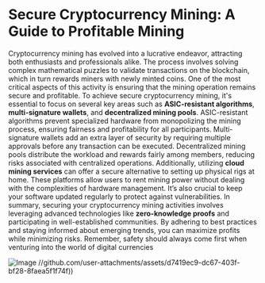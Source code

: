 # Secure Cryptocurrency Mining: A Guide to Profitable Mining
Cryptocurrency mining has evolved into a lucrative endeavor, attracting both enthusiasts and professionals alike. The process involves solving complex mathematical puzzles to validate transactions on the blockchain, which in turn rewards miners with newly minted coins. One of the most critical aspects of this activity is ensuring that the mining operation remains secure and profitable.
To achieve secure cryptocurrency mining, it's essential to focus on several key areas such as **ASIC-resistant algorithms**, **multi-signature wallets**, and **decentralized mining pools**. ASIC-resistant algorithms prevent specialized hardware from monopolizing the mining process, ensuring fairness and profitability for all participants. Multi-signature wallets add an extra layer of security by requiring multiple approvals before any transaction can be executed. Decentralized mining pools distribute the workload and rewards fairly among members, reducing risks associated with centralized operations.
Additionally, utilizing **cloud mining services** can offer a secure alternative to setting up physical rigs at home. These platforms allow users to rent mining power without dealing with the complexities of hardware management. It’s also crucial to keep your software updated regularly to protect against vulnerabilities.
In summary, securing your cryptocurrency mining activities involves leveraging advanced technologies like **zero-knowledge proofs** and participating in well-established communities. By adhering to best practices and staying informed about emerging trends, you can maximize profits while minimizing risks. Remember, safety should always come first when venturing into the world of digital currencies 

![Image](https://github.com/user-attachments/assets/d7419ec9-dc67-403f-bf28-8faea5f1f74f)
 //github.com/user-attachments/assets/d7419ec9-dc67-403f-bf28-8faea5f1f74f))
